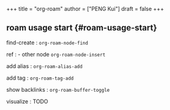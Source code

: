 +++
title = "org-roam"
author = ["PENG Kui"]
draft = false
+++

## roam usage start {#roam-usage-start}

find-create
: `org-roam-node-find`

ref
: -   other node `org-roam-node-insert`

add alias
: `org-roam-alias-add`

add tag
: `org-roam-tag-add`

show backlinks
: `org-roam-buffer-toggle`

visualize
: TODO

